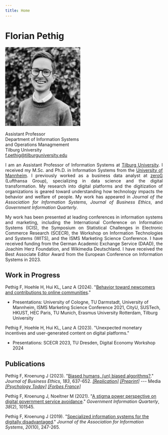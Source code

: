 ```yaml
---
title: Home
---
```


# Florian Pethig

<div class="flex-container">
<div class="flex-item-left">
<img src="avatar.jpeg" style="max-width:240px;" >

Assistant Professor <br>
Department of Information Systems <br> and Operations Managmement<br>
Tilburg University <br>
<a href="mailto:f.pethig@tilburguniversity.edu">f.pethig@tilburguniversity.edu</a></p>
</div>
<div class="flex-item-right" style="text-align: justify">
<span style="">
I am an Assistant Professor of Information Systems at <a href="https://www.tilburguniversity.edu">Tilburg University</a>. I received my M.Sc. and Ph.D. in Information Systems from the <a href="https://www.uni-mannheim.de/en/">University of Mannheim</a>. I previously worked as a business data analyst at <a href="https://www.zerog.aero">zeroG</a> (Lufthansa Group), specializing in data science and the digital transformation. My research into digital platforms and the digitization of organizations is geared toward understanding how technology impacts the behavior and welfare of people. My work has appeared in <i>Journal of the Association for Information Systems</i>, <i>Journal of Business Ethics</i>, and <i>Government Information Quarterly</i>.

My work has been presented at leading conferences in information systems and marketing, including the International Conference on Information Systems (ICIS), the Symposium on Statistical Challenges in Electronic Commerce Research (SCECR), the Workshop on Information Technologies and Systems (WITS), and the ISMS Marketing Science Conference. I have received funding from the German Academic Exchange Service (DAAD), the Joachim Herz Foundation, and Wikimedia Deutschland. I have received the Best Associate Editor Award from the European Conference on Information Systems in 2023.
</span>
</div>
</div>

## Work in Progress

Pethig F, Hoehle H, Hui KL, Lanz A (2024). "[Behavior toward newcomers and contributions to online communities](/preprints/nudge.pdf)."

* Presentations: University of Cologne, TU Darmstadt, University of Mannheim, ISMS Marketing Science Conference 2021, CityU, SUSTech, HKUST, HEC Paris, TU Munich, Erasmus University Rotterdam, Tilburg University

Pethig F, Hoehle H, Hui KL, Lanz A (2023). "Unexpected monetary incentives and user-generated content on digital platforms."

* Presentations: SCECR 2023, TU Dresden, Digital Economy Workshop 2024

## Publications

Pethig F, Kroenung J (2023). "[Biased humans, (un) biased algorithms?](https://link.springer.com/content/pdf/10.1007/s10551-022-05071-8.pdf)." _Journal of Business Ethics_, *183*, 637-652.
*[[Replication]](https://osf.io/axgp2/) [[Preprint]](/preprints/bias.pdf)*
--- Media *[[Psychology Today]](https://www.psychologytoday.com/us/blog/the-behavioral-science-hub/202210/will-algorithms-remove-gender-bias-in-hiring) [[Forbes France]](https://www.forbes.fr/business/algorithme-leadership-vers-une-parite-homme-femme/)*

Pethig F, Kroenung J, Noeltner M (2021). "[A stigma power perspective on digital government service avoidance](https://www.sciencedirect.com/science/article/pii/S0740624X20303245)." _Government Information Quarterly_, *38*(2), 101545.

Pethig F, Kroenung J (2019). "[Specialized information systems for the digitally disadvantaged](https://aisel.aisnet.org/jais/vol20/iss10/5/)." _Journal of the Association for Information Systems_, *20*(10), 247-265.



